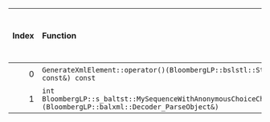 |   Index | Function                                                                                                                                                                   |   Difference in number of lines |   Function size difference in bytes | Disassembly                                                             |   Number of lines in assumed build | Number of bytes in assumed build   |   Number of lines in ignored build | Number of bytes in ignored build   |
|--------:|:---------------------------------------------------------------------------------------------------------------------------------------------------------------------------|--------------------------------:|------------------------------------:|:------------------------------------------------------------------------|-----------------------------------:|:-----------------------------------|-----------------------------------:|:-----------------------------------|
|       0 | `GenerateXmlElement::operator()(BloombergLP::bslstl::StringRefImp<char> const&, BloombergLP::bslstl::StringRefImp<char> const&) const`                                     |                               8 |                                  16 | [Assumed](0.assume.s.txt), [Ignored](0.none.s.txt), [Diff](0.diff.html) |                                320 | 4,457,920                          |                                304 | 4,460,032                          |
|       1 | `int BloombergLP::s_baltst::MySequenceWithAnonymousChoiceChoice::manipulateSelection<BloombergLP::balxml::Decoder_ParseObject>(BloombergLP::balxml::Decoder_ParseObject&)` |                               1 |                                   0 | [Assumed](1.assume.s.txt), [Ignored](1.none.s.txt), [Diff](1.diff.html) |                                176 | 5,216,896                          |                                176 | 5,219,152                          |